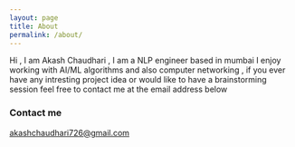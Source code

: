 ```yaml
---
layout: page
title: About
permalink: /about/
---
```


Hi , I am Akash Chaudhari , I am a NLP engineer based in mumbai 
I enjoy working with AI/ML algorithms and also computer networking , if you ever have any intresting project idea or would like to have a brainstorming session feel free to contact me at the email address below




### Contact me

[akashchaudhari726@gmail.com](mailto:email@domain.com)


